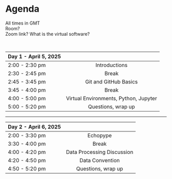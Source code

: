 # Agenda
All times in GMT  
Room?  
Zoom link? What is the virtual software?

<br>

|Day 1 - April 5, 2025  |               |
| :---          | :----:                |
|2:00 - 2:30 pm | Introductions         |
|2:30 - 2:45 pm | Break                 |
|2:45 - 3:45 pm | Git and GitHub Basics |
|3:45 - 4:00 pm | Break                 |
|4:00 - 5:00 pm | Virtual Environments, Python, Jupyter|
|5:00 - 5:20 pm | Questions, wrap up|

---

| Day 2 - April 6, 2025 |                       |
| :---          | :----:                        |
|2:00 - 3:30 pm | Echopype                      |
|3:30 - 4:00 pm | Break                         |
|4:00 - 4:20 pm | Data Processing Discussion    |
|4:20 - 4:50 pm | Data Convention               |
|4:50 - 5:20 pm | Questions, wrap up            |
